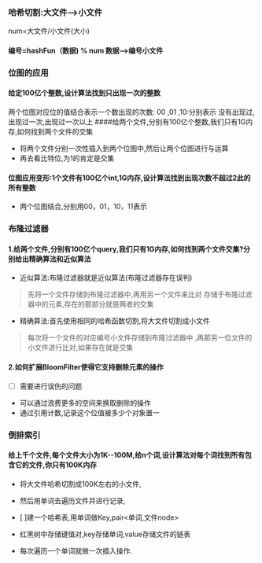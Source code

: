 ### 哈希切割:大文件-->小文件
   num=大文件/小文件(大小)
#### 编号=hashFun（数据) % num 数据-->编号小文件

### 位图的应用
#### 给定100亿个整数,设计算法找到只出现一次的整数
两个位图对应位的值结合表示一个数出现的次数: 00 ,01 ,10:分别表示
没有出现过,出现过一次,出现过一次以上
####给两个文件,分别有100亿个整数,我们只有1G内存,如何找到两个文件的交集
-  将两个文件分别一次性插入到两个位图中,然后让两个位图进行与运算
- 再去看比特位,为1的肯定是交集
#### 位图应用变形:1个文件有100亿个int,1G内存,设计算法找到出现次数不超过2此的所有整数
- 两个位图结合,分别用00，01，10，11表示

### 布隆过滤器
#### 1.给两个文件,分别有100亿个query,我们只有1G内存,如何找到两个文件交集?分别给出精确算法和近似算法
- 近似算法:布隆过滤器就是近似算法(布隆过滤器存在误判)
> 先将一个文件存储到布隆过滤器中,再用另一个文件来比对
> 存储于布隆过滤器中的元素,存在的那部分就是两者的交集
- 精确算法:首先使用相同的哈希函数切割,将大文件切割成小文件
> 每次将一个文件的对应编号小文件存储到布隆过滤器中
> ,再那另一位文件的小文件进行比对,如果存在就是交集

#### 2.如何扩展BloomFilter使得它支持删除元素的操作
- [ ] 需要进行误伤的问题
- 可以通过浪费更多的空间来换取删除的操作
- 通过引用计数,记录这个位值被多少个对象置一
### 倒排索引
#### 给上千个文件,每个文件大小为1K--100M,给n个词,设计算法对每个词找到所有包含它的文件,你只有100K内存
- 将大文件哈希切割成100K左右的小文件,
- 然后用单词去遍历文件并进行记录,

- [ ]建一个哈希表,用单词做Key,pair<单词,文件node>
- 红黑树中存储键值对,key存储单词,value存储文件的链表
- 每次遍历一个单词就做一次插入操作.

